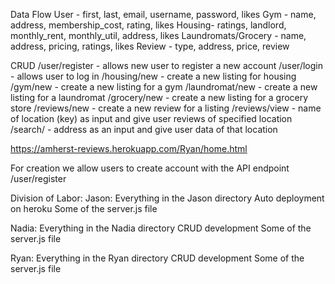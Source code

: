 Data Flow
User - first, last, email, username, password, likes
Gym - name, address, membership_cost, rating, likes
Housing- ratings, landlord, monthly_rent, monthly_util, address, likes
Laundromats/Grocery - name, address, pricing, ratings, likes
Review - type, address, price, review

CRUD
/user/register - allows new user to register a new account
/user/login - allows user to log in
/housing/new -  create a new listing for housing
/gym/new -  create a new listing for a gym
/laundromat/new - create a new listing for a laundromat
/grocery/new -  create a new listing for a grocery store
/reviews/new - create a new review for a listing
/reviews/view - name of location (key) as input and give user reviews of specified location
/search/ - address as an input and give user data of that location

https://amherst-reviews.herokuapp.com/Ryan/home.html

For creation we allow users to create account with the API endpoint /user/register

Division of Labor:
Jason:
Everything in the Jason directory
Auto deployment on heroku
Some of the server.js file

Nadia:
Everything in the Nadia directory
CRUD development
Some of the server.js file

Ryan:
Everything in the Ryan directory
CRUD development
Some of the server.js file
